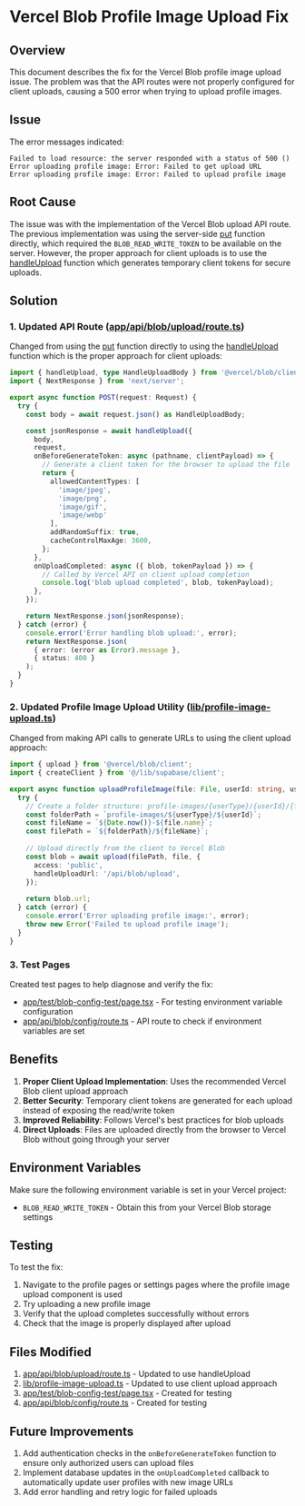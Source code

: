 # Vercel Blob Profile Image Upload Fix

## Overview

This document describes the fix for the Vercel Blob profile image upload issue. The problem was that the API routes were not properly configured for client uploads, causing a 500 error when trying to upload profile images.

## Issue

The error messages indicated:
```
Failed to load resource: the server responded with a status of 500 ()
Error uploading profile image: Error: Failed to get upload URL
Error uploading profile image: Error: Failed to upload profile image
```

## Root Cause

The issue was with the implementation of the Vercel Blob upload API route. The previous implementation was using the server-side [put](file:///c:/Users/User/OneDrive/Desktop/giya/components/media-gallery.tsx#L7-L7) function directly, which required the `BLOB_READ_WRITE_TOKEN` to be available on the server. However, the proper approach for client uploads is to use the [handleUpload](file:///c:/Users/User/OneDrive/Desktop/giya/node_modules/@vercel/blob/client/index.d.ts#L177-L227) function which generates temporary client tokens for secure uploads.

## Solution

### 1. Updated API Route ([app/api/blob/upload/route.ts](file://c:/Users/User/OneDrive/Desktop/giya/app/api/blob/upload/route.ts))

Changed from using the [put](file:///c:/Users/User/OneDrive/Desktop/giya/components/media-gallery.tsx#L7-L7) function directly to using the [handleUpload](file:///c:/Users/User/OneDrive/Desktop/giya/node_modules/@vercel/blob/client/index.d.ts#L177-L227) function which is the proper approach for client uploads:

```typescript
import { handleUpload, type HandleUploadBody } from '@vercel/blob/client';
import { NextResponse } from 'next/server';

export async function POST(request: Request) {
  try {
    const body = await request.json() as HandleUploadBody;

    const jsonResponse = await handleUpload({
      body,
      request,
      onBeforeGenerateToken: async (pathname, clientPayload) => {
        // Generate a client token for the browser to upload the file
        return {
          allowedContentTypes: [
            'image/jpeg',
            'image/png',
            'image/gif',
            'image/webp'
          ],
          addRandomSuffix: true,
          cacheControlMaxAge: 3600,
        };
      },
      onUploadCompleted: async ({ blob, tokenPayload }) => {
        // Called by Vercel API on client upload completion
        console.log('blob upload completed', blob, tokenPayload);
      },
    });

    return NextResponse.json(jsonResponse);
  } catch (error) {
    console.error('Error handling blob upload:', error);
    return NextResponse.json(
      { error: (error as Error).message },
      { status: 400 }
    );
  }
}
```

### 2. Updated Profile Image Upload Utility ([lib/profile-image-upload.ts](file://c:/Users/User/OneDrive/Desktop/giya/lib/profile-image-upload.ts))

Changed from making API calls to generate URLs to using the client upload approach:

```typescript
import { upload } from '@vercel/blob/client';
import { createClient } from '@/lib/supabase/client';

export async function uploadProfileImage(file: File, userId: string, userType: 'customer' | 'business' | 'influencer'): Promise<string> {
  try {
    // Create a folder structure: profile-images/{userType}/{userId}/{filename}
    const folderPath = `profile-images/${userType}/${userId}`;
    const fileName = `${Date.now()}-${file.name}`;
    const filePath = `${folderPath}/${fileName}`;
    
    // Upload directly from the client to Vercel Blob
    const blob = await upload(filePath, file, {
      access: 'public',
      handleUploadUrl: '/api/blob/upload',
    });
    
    return blob.url;
  } catch (error) {
    console.error('Error uploading profile image:', error);
    throw new Error('Failed to upload profile image');
  }
}
```

### 3. Test Pages

Created test pages to help diagnose and verify the fix:
- [app/test/blob-config-test/page.tsx](file://c:/Users/User/OneDrive/Desktop/giya/app/test/blob-config-test/page.tsx) - For testing environment variable configuration
- [app/api/blob/config/route.ts](file://c:/Users/User/OneDrive/Desktop/giya/app/api/blob/config/route.ts) - API route to check if environment variables are set

## Benefits

1. **Proper Client Upload Implementation**: Uses the recommended Vercel Blob client upload approach
2. **Better Security**: Temporary client tokens are generated for each upload instead of exposing the read/write token
3. **Improved Reliability**: Follows Vercel's best practices for blob uploads
4. **Direct Uploads**: Files are uploaded directly from the browser to Vercel Blob without going through your server

## Environment Variables

Make sure the following environment variable is set in your Vercel project:
- `BLOB_READ_WRITE_TOKEN` - Obtain this from your Vercel Blob storage settings

## Testing

To test the fix:

1. Navigate to the profile pages or settings pages where the profile image upload component is used
2. Try uploading a new profile image
3. Verify that the upload completes successfully without errors
4. Check that the image is properly displayed after upload

## Files Modified

1. [app/api/blob/upload/route.ts](file://c:/Users/User/OneDrive/Desktop/giya/app/api/blob/upload/route.ts) - Updated to use handleUpload
2. [lib/profile-image-upload.ts](file://c:/Users/User/OneDrive/Desktop/giya/lib/profile-image-upload.ts) - Updated to use client upload approach
3. [app/test/blob-config-test/page.tsx](file://c:/Users/User/OneDrive/Desktop/giya/app/test/blob-config-test/page.tsx) - Created for testing
4. [app/api/blob/config/route.ts](file://c:/Users/User/OneDrive/Desktop/giya/app/api/blob/config/route.ts) - Created for testing

## Future Improvements

1. Add authentication checks in the `onBeforeGenerateToken` function to ensure only authorized users can upload files
2. Implement database updates in the `onUploadCompleted` callback to automatically update user profiles with new image URLs
3. Add error handling and retry logic for failed uploads